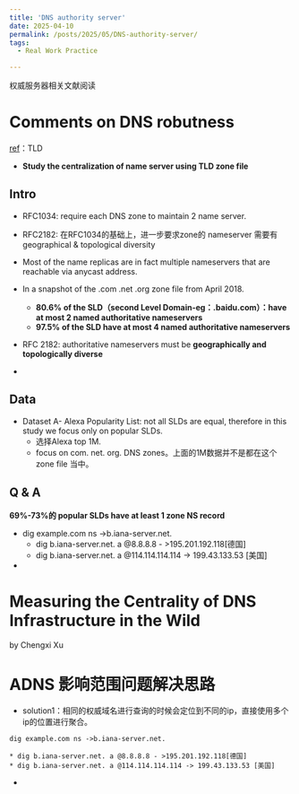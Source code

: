 ```yaml
---
title: 'DNS authority server'
date: 2025-04-10
permalink: /posts/2025/05/DNS-authority-server/
tags:
  - Real Work Practice

---
```


权威服务器相关文献阅读





# Comments on DNS robutness

[ref](chrome-extension://efaidnbmnnnibpcajpcglclefindmkaj/https://www.icir.org/mallman/pubs/All18a/All18a.pdf)：TLD

* **Study the centralization of name server using TLD zone file**

## Intro

* RFC1034: require each DNS zone to maintain 2 name server.
* RFC2182: 在RFC1034的基础上，进一步要求zone的 nameserver 需要有geographical & topological diversity
* Most of the name replicas are in fact multiple nameservers that are reachable via anycast address.

* In a snapshot of the .com .net .org zone file from April 2018. 
  * **80.6% of the SLD（second Level Domain-eg：.baidu.com）：have at most 2 named authoritative nameservers** 
  * **97.5% of the SLD have at most 4 named authoritative nameservers** 

* RFC 2182: authoritative nameservers must be **geographically and topologically diverse**
* 

## Data

* Dataset A- Alexa Popularity List: not all SLDs are equal, therefore in this study we focus only on popular SLDs.
  * 选择Alexa top 1M.
  * focus on com. net. org. DNS zones。上面的1M数据并不是都在这个zone file 当中。

## Q & A

**69%-73%的 popular SLDs have at least 1 zone NS record**

* dig example.com ns ->b.iana-server.net. 
  * dig b.iana-server.net. a @8.8.8.8 - >195.201.192.118[德国]
  * dig b.iana-server.net. a @114.114.114.114 -> 199.43.133.53 [美国]
* 

# Measuring the Centrality of DNS Infrastructure in the Wild

by Chengxi Xu









# ADNS 影响范围问题解决思路

* solution1：相同的权威域名进行查询的时候会定位到不同的ip，直接使用多个ip的位置进行聚合。

```
dig example.com ns ->b.iana-server.net. 

* dig b.iana-server.net. a @8.8.8.8 - >195.201.192.118[德国]
* dig b.iana-server.net. a @114.114.114.114 -> 199.43.133.53 [美国]
```

* 

